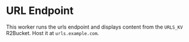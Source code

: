 # URL Endpoint

This worker runs the urls endpoint and displays content from the
`URLS_KV` R2Bucket. Host it at `urls.example.com`.

